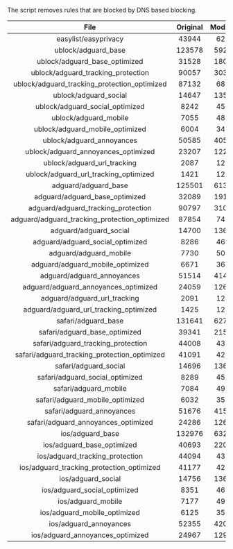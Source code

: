 The script removes rules that are blocked by DNS based blocking.


| File | Original | Modified |
|:----:|:-----:|:-----:|
| easylist/easyprivacy | 43944 | 6255 |
| ublock/adguard_base | 123578 | 59281 |
| ublock/adguard_base_optimized | 31528 | 18086 |
| ublock/adguard_tracking_protection | 90057 | 30393 |
| ublock/adguard_tracking_protection_optimized | 87132 | 6802 |
| ublock/adguard_social | 14647 | 13567 |
| ublock/adguard_social_optimized | 8242 | 4564 |
| ublock/adguard_mobile | 7055 | 4887 |
| ublock/adguard_mobile_optimized | 6004 | 3494 |
| ublock/adguard_annoyances | 50585 | 40579 |
| ublock/adguard_annoyances_optimized | 23207 | 12221 |
| ublock/adguard_url_tracking | 2087 | 1238 |
| ublock/adguard_url_tracking_optimized | 1421 | 1235 |
| adguard/adguard_base | 125501 | 61309 |
| adguard/adguard_base_optimized | 32089 | 19112 |
| adguard/adguard_tracking_protection | 90797 | 31079 |
| adguard/adguard_tracking_protection_optimized | 87854 | 7474 |
| adguard/adguard_social | 14700 | 13628 |
| adguard/adguard_social_optimized | 8286 | 4608 |
| adguard/adguard_mobile | 7730 | 5062 |
| adguard/adguard_mobile_optimized | 6671 | 3663 |
| adguard/adguard_annoyances | 51514 | 41430 |
| adguard/adguard_annoyances_optimized | 24059 | 12629 |
| adguard/adguard_url_tracking | 2091 | 1243 |
| adguard/adguard_url_tracking_optimized | 1425 | 1240 |
| safari/adguard_base | 131641 | 62725 |
| safari/adguard_base_optimized | 39341 | 21555 |
| safari/adguard_tracking_protection | 44008 | 4381 |
| safari/adguard_tracking_protection_optimized | 41091 | 4236 |
| safari/adguard_social | 14696 | 13618 |
| safari/adguard_social_optimized | 8289 | 4598 |
| safari/adguard_mobile | 7084 | 4923 |
| safari/adguard_mobile_optimized | 6032 | 3525 |
| safari/adguard_annoyances | 51676 | 41521 |
| safari/adguard_annoyances_optimized | 24286 | 12699 |
| ios/adguard_base | 132976 | 63242 |
| ios/adguard_base_optimized | 40693 | 22070 |
| ios/adguard_tracking_protection | 44094 | 4389 |
| ios/adguard_tracking_protection_optimized | 41177 | 4244 |
| ios/adguard_social | 14756 | 13650 |
| ios/adguard_social_optimized | 8351 | 4612 |
| ios/adguard_mobile | 7177 | 4964 |
| ios/adguard_mobile_optimized | 6125 | 3563 |
| ios/adguard_annoyances | 52355 | 42095 |
| ios/adguard_annoyances_optimized | 24967 | 12985 |